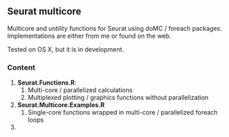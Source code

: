 ## Seurat multicore

Multicore and untility functions for Seurat using doMC / foreach packages.
Implementations are either from me or found on the web. 

Tested on OS X, but it is in development.



### Content

1. **Seurat.Functions.R**: 
   1. Multi-core / parallelized calculations
   2. Multiplexed plotting / graphics functions without parallelization
2. **Seurat.Multicore.Examples.R**
   1. Single-core functions wrapped in multi-core / parallelized foreach loops
3. 